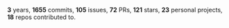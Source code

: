 **3** years, **1655** commits, **105** issues, **72** PRs, **121** stars, **23** personal projects, **18** repos contributed to.
